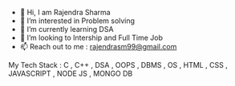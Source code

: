 - 👋 Hi, I am Rajendra Sharma
- 👀 I’m interested in Problem solving
- 🌱 I’m currently learning DSA
- 💞️ I’m looking to Intership and Full Time Job
- 📫 Reach out to me : rajendrasm99@gmail.com

My Tech Stack : 
 C , C++ , DSA , OOPS , DBMS , OS , HTML , CSS , JAVASCRIPT , NODE JS , MONGO DB

<!---
Rajendra-sharma99/Rajendra-sharma99 is a ✨ special ✨ repository because its `README.md` (this file) appears on your GitHub profile.
You can click the Preview link to take a look at your changes.
--->
